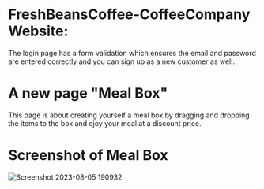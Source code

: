 # FreshBeansCoffee-CoffeeCompany Website:

The login page has a form validation which ensures the email and password are entered correctly and you can sign up as a new customer as well.

# A new page "Meal Box" 
This page is about creating yourself a meal box by dragging and dropping the items to the box and ejoy your meal at a discount price.


# Screenshot of Meal Box
![Screenshot 2023-08-05 190932](https://github.com/HritikTanwar/FreshBeansCoffee-CoffeeCompany/assets/137378507/03190cb4-0f44-4ab1-a2b6-81a17192195a)
